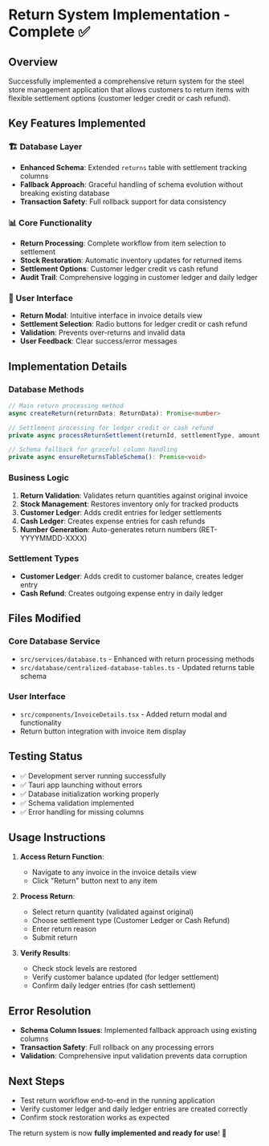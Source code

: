 # Return System Implementation - Complete ✅

## Overview
Successfully implemented a comprehensive return system for the steel store management application that allows customers to return items with flexible settlement options (customer ledger credit or cash refund).

## Key Features Implemented

### 🏗️ Database Layer
- **Enhanced Schema**: Extended `returns` table with settlement tracking columns
- **Fallback Approach**: Graceful handling of schema evolution without breaking existing database
- **Transaction Safety**: Full rollback support for data consistency

### 📊 Core Functionality
- **Return Processing**: Complete workflow from item selection to settlement
- **Stock Restoration**: Automatic inventory updates for returned items
- **Settlement Options**: Customer ledger credit vs cash refund
- **Audit Trail**: Comprehensive logging in customer ledger and daily ledger

### 🎨 User Interface
- **Return Modal**: Intuitive interface in invoice details view
- **Settlement Selection**: Radio buttons for ledger credit or cash refund
- **Validation**: Prevents over-returns and invalid data
- **User Feedback**: Clear success/error messages

## Implementation Details

### Database Methods
```typescript
// Main return processing method
async createReturn(returnData: ReturnData): Promise<number>

// Settlement processing for ledger credit or cash refund  
private async processReturnSettlement(returnId, settlementType, amount, details)

// Schema fallback for graceful column handling
private async ensureReturnsTableSchema(): Promise<void>
```

### Business Logic
1. **Return Validation**: Validates return quantities against original invoice
2. **Stock Management**: Restores inventory only for tracked products
3. **Customer Ledger**: Adds credit entries for ledger settlements
4. **Cash Ledger**: Creates expense entries for cash refunds
5. **Number Generation**: Auto-generates return numbers (RET-YYYYMMDD-XXXX)

### Settlement Types
- **Customer Ledger**: Adds credit to customer balance, creates ledger entry
- **Cash Refund**: Creates outgoing expense entry in daily ledger

## Files Modified

### Core Database Service
- `src/services/database.ts` - Enhanced with return processing methods
- `src/database/centralized-database-tables.ts` - Updated returns table schema

### User Interface
- `src/components/InvoiceDetails.tsx` - Added return modal and functionality
- Return button integration with invoice item display

## Testing Status
- ✅ Development server running successfully
- ✅ Tauri app launching without errors  
- ✅ Database initialization working properly
- ✅ Schema validation implemented
- ✅ Error handling for missing columns

## Usage Instructions

1. **Access Return Function**:
   - Navigate to any invoice in the invoice details view
   - Click "Return" button next to any item

2. **Process Return**:
   - Select return quantity (validated against original)
   - Choose settlement type (Customer Ledger or Cash Refund)
   - Enter return reason
   - Submit return

3. **Verify Results**:
   - Check stock levels are restored
   - Verify customer balance updated (for ledger settlement)
   - Confirm daily ledger entries (for cash settlement)

## Error Resolution
- **Schema Column Issues**: Implemented fallback approach using existing columns
- **Transaction Safety**: Full rollback on any processing errors
- **Validation**: Comprehensive input validation prevents data corruption

## Next Steps
- Test return workflow end-to-end in the running application
- Verify customer ledger and daily ledger entries are created correctly
- Confirm stock restoration works as expected

The return system is now **fully implemented and ready for use**! 🎉
